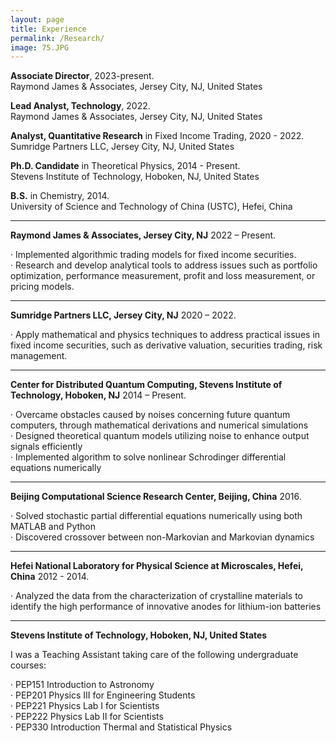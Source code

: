 ```yaml
---
layout: page
title: Experience
permalink: /Research/
image: 75.JPG
---
```


**Associate Director**, 2023-present.    
Raymond James & Associates, Jersey City, NJ, United States

**Lead Analyst, Technology**, 2022.    
Raymond James & Associates, Jersey City, NJ, United States

**Analyst, Quantitative Research** in Fixed Income Trading, 2020 - 2022.    
Sumridge Partners LLC, Jersey City, NJ, United States

**Ph.D. Candidate** in Theoretical Physics, 2014 - Present.    
Stevens Institute of Technology, Hoboken, NJ, United States

**B.S.** in Chemistry, 2014.    
University of Science and Technology of China (USTC), Hefei, China


****

**Raymond James & Associates, Jersey City, NJ** 2022 – Present.     

· Implemented algorithmic trading models for fixed income securities.    
· Research and develop analytical tools to address issues such as portfolio optimization, performance measurement, profit and loss measurement, or pricing models.

****

**Sumridge Partners LLC, Jersey City, NJ** 2020 – 2022.     

· Apply mathematical and physics techniques to address practical issues in fixed income securities, such as derivative valuation, securities trading, risk management.    


****
**Center for Distributed Quantum Computing, Stevens Institute of Technology, Hoboken, NJ** 2014 – Present.    

· Overcame obstacles caused by noises concerning future quantum computers, through mathematical derivations and numerical simulations    
· Designed theoretical quantum models utilizing noise to enhance output signals efficiently    
· Implemented algorithm to solve nonlinear Schrodinger differential equations numerically   

****

**Beijing Computational Science Research Center, Beijing, China** 2016.    

· Solved stochastic partial differential equations numerically using both MATLAB and Python   
· Discovered crossover between non-Markovian and Markovian dynamics

****

**Hefei National Laboratory for Physical Science at Microscales, Hefei, China** 2012 - 2014.   

· Analyzed the data from the characterization of crystalline materials to identify the high performance of innovative anodes for lithium-ion batteries

****

**Stevens Institute of Technology, Hoboken, NJ, United States**    

I was a Teaching Assistant taking care of the following undergraduate courses:

· PEP151 Introduction to Astronomy     
· PEP201 Physics III for Engineering Students    
· PEP221 Physics Lab I for Scientists    
· PEP222 Physics Lab II for Scientists     
· PEP330 Introduction Thermal and Statistical Physics
